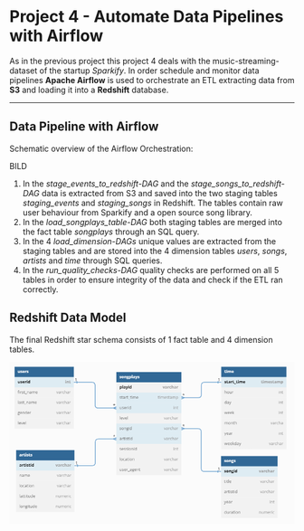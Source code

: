 # Project 4 - Automate Data Pipelines with Airflow

As in the previous project this project 4 deals with the music-streaming-dataset of the startup *Sparkify*. In order schedule and monitor data pipelines **Apache Airflow** is used to orchestrate an ETL extracting data from **S3** and loading it into a **Redshift** database.

---

## Data Pipeline with Airflow

Schematic overview of the Airflow Orchestration:

BILD

1. In the *stage_events_to_redshift-DAG* and the *stage_songs_to_redshift-DAG* data is extracted from S3 and saved into the two staging tables *staging_events* and *staging_songs* in Redshift. The tables contain raw user behaviour from Sparkify and a open source song library.
2. In the *load_songplays_table-DAG* both staging tables are merged into the fact table *songplays* through an SQL query.
3. In the 4 *load_dimension-DAGs* unique values are extracted from the staging tables and are stored into the 4 dimension tables *users*, *songs*, *artists* and *time* through SQL queries.
4. In the *run_quality_checks-DAG* quality checks are performed on all 5 tables in order to ensure integrity of the data and check if the ETL ran correctly.

## Redshift Data Model

The final Redshift star schema consists of 1 fact table and 4 dimension tables.

![Redshift Data Model](./images/airflow_data_model.PNG)
